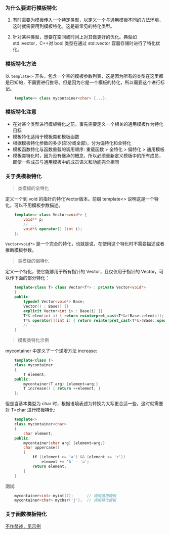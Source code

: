 

### 为什么要进行模板特化

1. 有时需要为模板传入一个特定类型，以定义一个与通用模板不同的方法环境，这时就需要用到模板特化。这是最常见的特化类型。

2. 针对某种类型，想要在空间或时间上对其做更好的优化。典型如 std::vector<bool>，C++对 bool 类型在通过 std::vector 容器存储时进行了特化优化。


### 模板特化方法

以 `template<>` 开头，包含一个空的模板参数列表，这是因为所有的类型在这里都是已知的，不需要进行推导。但是因为它是一个模板的特化，所以需要这个进行标记。
```c++
    template<> class mycontainer<char> {...};
```


### 模板特化注意

- 在对某个类型进行模板特化之前，事先需要定义一个相关的通用模板作为特化目标
- 模板特化适用于模板类和模板函数
- 根据模板特化参数的多少(部分或全部)，分为偏特化和全特化
- 模板函数特化与函数重载的调用顺序: 重载函数 > 全特化 > 偏特化 > 通用模板
- 模板类特化时，因为没有继承的概念，所以必须重新定义模板中的所有成员，即使一些成员与通用模板中的成员语义和功能完全相同


### 关于类模板特化

> 类模板的全特化

定义一个到 void 的指针的特化Vector版本。前缀 template<> 说明这是一个特化，可以不用模板参数描述。
```c++
    template<> class Vector<void*> {
        void** p;
        // ...
        void*& operator[] (int i);
    };
```
`Vector<void*>` 是一个完全的特化，也就是说，在使用这个特化时不需要描述或者推断模板参数。

> 类模板的偏特化

定义一个特化，使它能够用于所有指针的 Vector，且仅仅用于指针的 Vector，可以作下面的部分特化：
```c++
    template<class T> class Vector<T*> : private Vector<void*> 
    {
    public:
        typedef Vector<void*> Base;
        Vector() : Base() {}
        explicit Vector<int i> : Base(i) {}
        T*& elem(int i) { return reinterpret_cast<T*&>(Base::elem(i)); }
        T*& operator[](int i) { return reinterpret_cast<T*&>(Base::operator[](i)); }
        // ...
    }
```

> 模板类特化示例

mycontainer 中定义了一个递增方法 increase:
```c++
    template<class T>
    class mycontainer
    {
        T element;
    public:
        mycontainer(T arg) {element=arg;}
        T increase() { return ++element; }
    };
```
但是当基本类型为 char 时，根据语境表述为转换为大写更合适一些，这时就需要对 T=char 进行模板特化:
```c++
    template<>
    class mycontainer<char>
    {
        char element;
    public:
        mycontainer(char arg) {element=arg;}
        char uppercase()
        {
            if ((element >= 'a') && (element <= 'z'))
                element += 'A' - 'a';
            return element;
        }
    }
```

测试:
```c++
    mycontainer<int> myint(7);      // 调用通用模板
    mycontainer<char> mychar('j');  // 调用特化模板
```

  
### 关于函数模板特化

[不作赘述，见示例](02_template_function/01_specialization.cpp)

